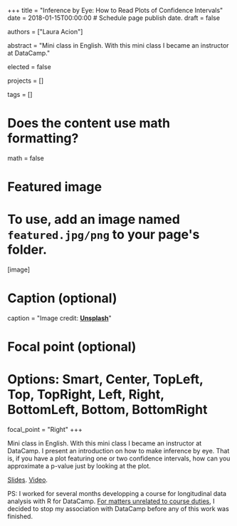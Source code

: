 +++
title = "Inference by Eye: How to Read Plots of Confidence Intervals"
date = 2018-01-15T00:00:00  # Schedule page publish date.
draft = false

authors = ["Laura Acion"]

abstract = "Mini class in English. With this mini class I became an instructor at DataCamp."

elected = false

projects = []

tags = []

# Does the content use math formatting?
math = false

# Featured image
# To use, add an image named `featured.jpg/png` to your page's folder. 
[image]
  # Caption (optional)
  caption = "Image credit: [**Unsplash**](https://unsplash.com/photos/bzdhc5b3Bxs)"

  # Focal point (optional)
  # Options: Smart, Center, TopLeft, Top, TopRight, Left, Right, BottomLeft, Bottom, BottomRight
  focal_point = "Right"
+++

Mini class in English. With this mini class I became an instructor at DataCamp. I present an introduction on how to make inference by eye. That is, if you have a plot featuring one or two confidence intervals, how can you approximate a p-value just by looking at the plot.

[Slides](https://github.com/lauracion/lacion/blob/master/content/teaching/files/Acion_DataCamp_Audition.pptx). [Video](https://github.com/lauracion/lacion/blob/master/content/teaching/files/Laura_Acion_Inference_by_Eye.mov).

PS: I worked for several months developping a course for longitudinal data analysis with R for DataCamp. [For matters unrelated to course duties](https://blog.rladies.org/post/statement-about-datacamp/), I decided to stop my association with DataCamp before any of this work was finished.
